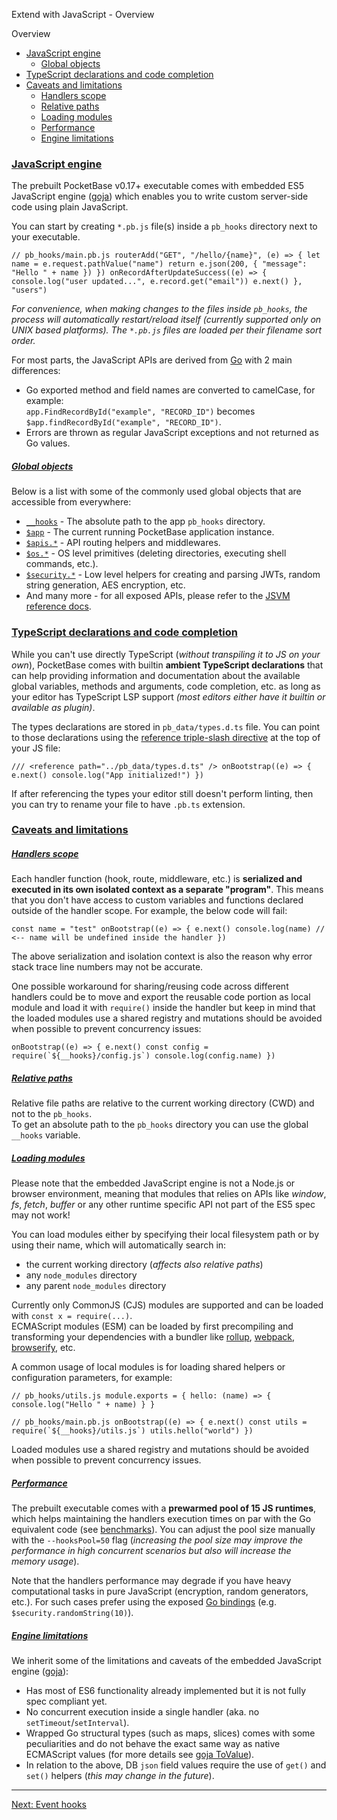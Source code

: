 Extend with JavaScript - Overview

Overview

*   [JavaScript engine](#javascript-engine)
    *   [Global objects](#global-objects)
*   [TypeScript declarations and code completion](#typescript-declarations-and-code-completion)
*   [Caveats and limitations](#caveats-and-limitations)
    *   [Handlers scope](#handlers-scope)
    *   [Relative paths](#relative-paths)
    *   [Loading modules](#loading-modules)
    *   [Performance](#performance)
    *   [Engine limitations](#engine-limitations)

### [JavaScript engine](#javascript-engine)

The prebuilt PocketBase v0.17+ executable comes with embedded ES5 JavaScript engine ([goja](https://github.com/dop251/goja)) which enables you to write custom server-side code using plain JavaScript.

You can start by creating `*.pb.js` file(s) inside a `pb_hooks` directory next to your executable.

    // pb_hooks/main.pb.js routerAdd("GET", "/hello/{name}", (e) => { let name = e.request.pathValue("name") return e.json(200, { "message": "Hello " + name }) }) onRecordAfterUpdateSuccess((e) => { console.log("user updated...", e.record.get("email")) e.next() }, "users")

_For convenience, when making changes to the files inside `pb_hooks`, the process will automatically restart/reload itself (currently supported only on UNIX based platforms). The `*.pb.js` files are loaded per their filename sort order._

For most parts, the JavaScript APIs are derived from [Go](/docs/go-overview) with 2 main differences:

*   Go exported method and field names are converted to camelCase, for example:  
    `app.FindRecordById("example", "RECORD_ID")` becomes `$app.findRecordById("example", "RECORD_ID")`.
*   Errors are thrown as regular JavaScript exceptions and not returned as Go values.

##### [Global objects](#global-objects)

Below is a list with some of the commonly used global objects that are accessible from everywhere:

*   [`__hooks`](/jsvm/variables/__hooks.html) - The absolute path to the app `pb_hooks` directory.
*   [`$app`](/jsvm/modules/_app.html) - The current running PocketBase application instance.
*   [`$apis.*`](/jsvm/modules/_apis.html) - API routing helpers and middlewares.
*   [`$os.*`](/jsvm/modules/_os.html) - OS level primitives (deleting directories, executing shell commands, etc.).
*   [`$security.*`](/jsvm/modules/_security.html) - Low level helpers for creating and parsing JWTs, random string generation, AES encryption, etc.
*   And many more - for all exposed APIs, please refer to the [JSVM reference docs](/jsvm/index.html).

### [TypeScript declarations and code completion](#typescript-declarations-and-code-completion)

While you can't use directly TypeScript (_without transpiling it to JS on your own_), PocketBase comes with builtin **ambient TypeScript declarations** that can help providing information and documentation about the available global variables, methods and arguments, code completion, etc. as long as your editor has TypeScript LSP support _(most editors either have it builtin or available as plugin)_.

The types declarations are stored in `pb_data/types.d.ts` file. You can point to those declarations using the [reference triple-slash directive](https://www.typescriptlang.org/docs/handbook/triple-slash-directives.html#-reference-path-) at the top of your JS file:

    /// <reference path="../pb_data/types.d.ts" /> onBootstrap((e) => { e.next() console.log("App initialized!") })

If after referencing the types your editor still doesn't perform linting, then you can try to rename your file to have `.pb.ts` extension.

### [Caveats and limitations](#caveats-and-limitations)

##### [Handlers scope](#handlers-scope)

Each handler function (hook, route, middleware, etc.) is **serialized and executed in its own isolated context as a separate "program"**. This means that you don't have access to custom variables and functions declared outside of the handler scope. For example, the below code will fail:

    const name = "test" onBootstrap((e) => { e.next() console.log(name) // <-- name will be undefined inside the handler })

The above serialization and isolation context is also the reason why error stack trace line numbers may not be accurate.

One possible workaround for sharing/reusing code across different handlers could be to move and export the reusable code portion as local module and load it with `require()` inside the handler but keep in mind that the loaded modules use a shared registry and mutations should be avoided when possible to prevent concurrency issues:

    onBootstrap((e) => { e.next() const config = require(`${__hooks}/config.js`) console.log(config.name) })

##### [Relative paths](#relative-paths)

Relative file paths are relative to the current working directory (CWD) and not to the `pb_hooks`.  
To get an absolute path to the `pb_hooks` directory you can use the global `__hooks` variable.

##### [Loading modules](#loading-modules)

Please note that the embedded JavaScript engine is not a Node.js or browser environment, meaning that modules that relies on APIs like _window_, _fs_, _fetch_, _buffer_ or any other runtime specific API not part of the ES5 spec may not work!

You can load modules either by specifying their local filesystem path or by using their name, which will automatically search in:

*   the current working directory (_affects also relative paths_)
*   any `node_modules` directory
*   any parent `node_modules` directory

Currently only CommonJS (CJS) modules are supported and can be loaded with `const x = require(...)`.  
ECMAScript modules (ESM) can be loaded by first precompiling and transforming your dependencies with a bundler like [rollup](https://rollupjs.org/), [webpack](https://webpack.js.org/), [browserify](https://browserify.org/), etc.

A common usage of local modules is for loading shared helpers or configuration parameters, for example:

    // pb_hooks/utils.js module.exports = { hello: (name) => { console.log("Hello " + name) } }

    // pb_hooks/main.pb.js onBootstrap((e) => { e.next() const utils = require(`${__hooks}/utils.js`) utils.hello("world") })

Loaded modules use a shared registry and mutations should be avoided when possible to prevent concurrency issues.

##### [Performance](#performance)

The prebuilt executable comes with a **prewarmed pool of 15 JS runtimes**, which helps maintaining the handlers execution times on par with the Go equivalent code (see [benchmarks](https://github.com/pocketbase/benchmarks/blob/master/results/hetzner_cax11.md#go-vs-js-route-execution)). You can adjust the pool size manually with the `--hooksPool=50` flag (_increasing the pool size may improve the performance in high concurrent scenarios but also will increase the memory usage_).

Note that the handlers performance may degrade if you have heavy computational tasks in pure JavaScript (encryption, random generators, etc.). For such cases prefer using the exposed [Go bindings](/jsvm/index.html) (e.g. `$security.randomString(10)`).

##### [Engine limitations](#engine-limitations)

We inherit some of the limitations and caveats of the embedded JavaScript engine ([goja](https://github.com/dop251/goja)):

*   Has most of ES6 functionality already implemented but it is not fully spec compliant yet.
*   No concurrent execution inside a single handler (aka. no `setTimeout`/`setInterval`).
*   Wrapped Go structural types (such as maps, slices) comes with some peculiarities and do not behave the exact same way as native ECMAScript values (for more details see [goja ToValue](https://pkg.go.dev/github.com/dop251/goja#Runtime.ToValue)).
*   In relation to the above, DB `json` field values require the use of `get()` and `set()` helpers (_this may change in the future_).

* * *

[Next: Event hooks](./js-event-hooks.md)